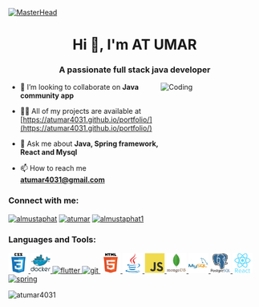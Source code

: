 [![MasterHead](https://media.istockphoto.com/vectors/programming-coding-programming-banner-vector-id623898896)](https://rishavchanda.io)

<!-- [![MasterHead](https://i.pinimg.com/736x/d0/be/39/d0be39e73f90dfc3e9e6b95fdc08c746.jpg)](https://rishavchanda.io) -->

<h1 align="center">Hi 👋, I'm AT UMAR</h1>
<h3 align="center">A passionate full stack java developer</h3>
<img mg align="right" alt="Coding" width="200" height="200" src="https://cdn.dribbble.com/users/1292677/screenshots/6139167/avento_still_2x.gif?compress=1&resize=400x300"/>

<!-- <p align="left"> <a href="https://github.com/ryo-ma/github-profile-trophy">
<img src="https://github-profile-trophy.vercel.app/?username=atumar4031" alt="atumar4031" /></a> </p> -->



- 👯 I’m looking to collaborate on **Java community app**

- 👨‍💻 All of my projects are available at [https://atumar4031.github.io/portfolio/](https://atumar4031.github.io/portfolio/)

- 💬 Ask me about **Java, Spring framework, React and Mysql**

- 📫 How to reach me **atumar4031@gmail.com**

<h3 align="left">Connect with me:</h3>
<p align="left">
<a href="https://twitter.com/almustaphat" target="blank"><img align="center" src="https://raw.githubusercontent.com/rahuldkjain/github-profile-readme-generator/master/src/images/icons/Social/twitter.svg" alt="almustaphat" height="30" width="40" /></a>
<a href="https://linkedin.com/in/atumar" target="blank"><img align="center" src="https://raw.githubusercontent.com/rahuldkjain/github-profile-readme-generator/master/src/images/icons/Social/linked-in-alt.svg" alt="atumar" height="30" width="40" /></a>
<a href="https://fb.com/almustaphat1" target="blank"><img align="center" src="https://raw.githubusercontent.com/rahuldkjain/github-profile-readme-generator/master/src/images/icons/Social/facebook.svg" alt="almustaphat1" height="30" width="40" /></a>
</p>

<h3 align="left">Languages and Tools:</h3>
<p align="left"> <a href="https://www.w3schools.com/css/" target="_blank" rel="noreferrer"> <img src="https://raw.githubusercontent.com/devicons/devicon/master/icons/css3/css3-original-wordmark.svg" alt="css3" width="40" height="40"/> </a> <a href="https://www.docker.com/" target="_blank" rel="noreferrer"> <img src="https://raw.githubusercontent.com/devicons/devicon/master/icons/docker/docker-original-wordmark.svg" alt="docker" width="40" height="40"/> </a> <a href="https://flutter.dev" target="_blank" rel="noreferrer"> <img src="https://www.vectorlogo.zone/logos/flutterio/flutterio-icon.svg" alt="flutter" width="40" height="40"/> </a> <a href="https://git-scm.com/" target="_blank" rel="noreferrer"> <img src="https://www.vectorlogo.zone/logos/git-scm/git-scm-icon.svg" alt="git" width="40" height="40"/> </a> <a href="https://www.w3.org/html/" target="_blank" rel="noreferrer"> <img src="https://raw.githubusercontent.com/devicons/devicon/master/icons/html5/html5-original-wordmark.svg" alt="html5" width="40" height="40"/> </a> <a href="https://www.java.com" target="_blank" rel="noreferrer"> <img src="https://raw.githubusercontent.com/devicons/devicon/master/icons/java/java-original.svg" alt="java" width="40" height="40"/> </a> <a href="https://developer.mozilla.org/en-US/docs/Web/JavaScript" target="_blank" rel="noreferrer"> <img src="https://raw.githubusercontent.com/devicons/devicon/master/icons/javascript/javascript-original.svg" alt="javascript" width="40" height="40"/> </a> <a href="https://www.mongodb.com/" target="_blank" rel="noreferrer"> <img src="https://raw.githubusercontent.com/devicons/devicon/master/icons/mongodb/mongodb-original-wordmark.svg" alt="mongodb" width="40" height="40"/> </a> <a href="https://www.mysql.com/" target="_blank" rel="noreferrer"> <img src="https://raw.githubusercontent.com/devicons/devicon/master/icons/mysql/mysql-original-wordmark.svg" alt="mysql" width="40" height="40"/> </a> <a href="https://www.postgresql.org" target="_blank" rel="noreferrer"> <img src="https://raw.githubusercontent.com/devicons/devicon/master/icons/postgresql/postgresql-original-wordmark.svg" alt="postgresql" width="40" height="40"/> </a> <a href="https://reactjs.org/" target="_blank" rel="noreferrer"> <img src="https://raw.githubusercontent.com/devicons/devicon/master/icons/react/react-original-wordmark.svg" alt="react" width="40" height="40"/> </a> <a href="https://spring.io/" target="_blank" rel="noreferrer"> <img src="https://www.vectorlogo.zone/logos/springio/springio-icon.svg" alt="spring" width="40" height="40"/> </a> </p>

<p><img align="center" src="https://github-readme-stats.vercel.app/api/top-langs?username=atumar4031&show_icons=true&locale=en&layout=compact" alt="atumar4031" /></p>
